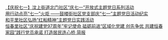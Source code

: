   
[【庆祝七一】汶上街道北门社区“庆七一”开放式主题党日系列活动](http://www.dianyue.me/archives/348/5dvimaxwjpouyle1/)  
[用行动点亮“七一”火炬 ——鼓楼街社区党支部庆“七一”主题党日活动纪实](http://www.dianyue.me/archives/538/0ipk9cwcxdu1s75t/)  
[和平里社区弘扬“红船精神”主题党日实践活动](http://www.dianyue.me/archives/231/o5o5zh14z9ofhx47/)  
[恒春里社区“庆祝建党97周年”牢记使命 砥砺前进“区域化党建 创先争优 共建恒春家园”践行党员承诺 打造居民连心桥 简报](http://www.dianyue.me/archives/184/putt136yndf6w8nz/)